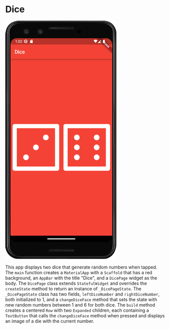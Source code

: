 # Dice

![Dicee](https://github.com/julianasalafia/FlutterSession/blob/main/Screenshots_Projects/dicee.png)

This app displays two dice that generate random numbers when tapped. The `main` function creates a `MaterialApp` with a `Scaffold` that has a red background, an `AppBar` with the title "Dice", and a `DicePage` widget as the body. The `DicePage` class extends `StatefulWidget` and overrides the `createState` method to return an instance of `_DicePageState`. The `_DicePageState` class has two fields, `leftDiceNumber` and `rightDiceNumber`, both initialized to 1, and a `changeDiceFace` method that sets the state with new random numbers between 1 and 6 for both dice. The `build` method creates a centered `Row` with two `Expanded` children, each containing a `TextButton` that calls the `changeDiceFace` method when pressed and displays an image of a die with the current number.
